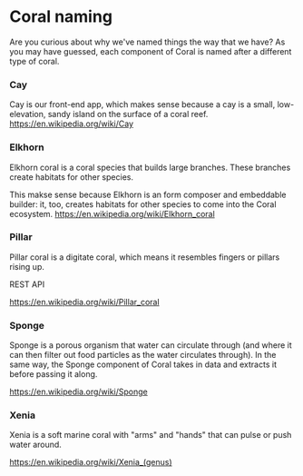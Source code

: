 # Coral naming

Are you curious about why we've named things the way that we have? As you may have guessed, each component of Coral is named after a different type of coral.

### Cay

Cay is our front-end app, which makes sense because a cay is a small, low-elevation, sandy island on the surface of a coral reef. https://en.wikipedia.org/wiki/Cay

### Elkhorn

Elkhorn coral is a coral species that builds large branches. These branches create habitats for other species.

This makse sense because Elkhorn is an form composer and embeddable builder: it, too, creates habitats for other species to come into the Coral ecosystem. https://en.wikipedia.org/wiki/Elkhorn_coral

### Pillar

Pillar coral is a digitate coral, which means it resembles fingers or pillars rising up.

REST API

https://en.wikipedia.org/wiki/Pillar_coral


### Sponge

Sponge is a porous organism that water can circulate through (and where it can then filter out food particles as the water circulates through). In the same way, the Sponge component of Coral takes in data and extracts it before passing it along.

https://en.wikipedia.org/wiki/Sponge

### Xenia

Xenia is a soft marine coral with "arms" and "hands" that can pulse or push water around.

https://en.wikipedia.org/wiki/Xenia_(genus)
